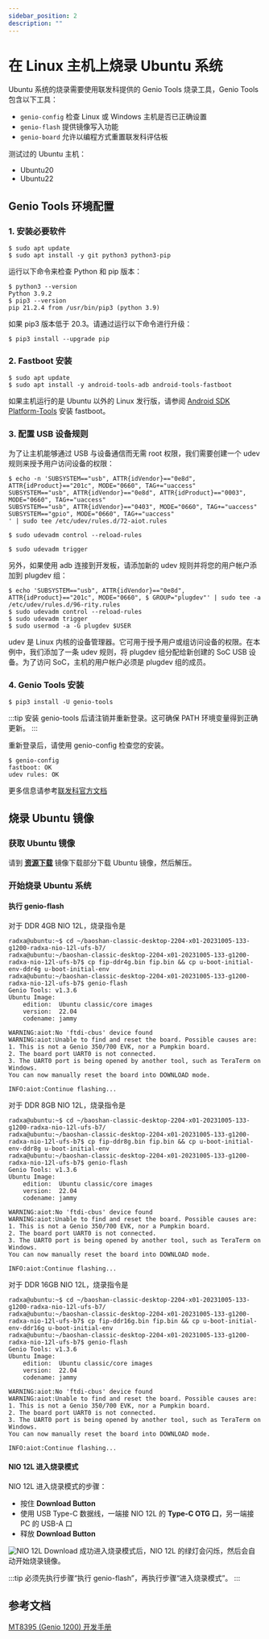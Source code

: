 ```yaml
---
sidebar_position: 2
description: ""
---
```


# 在 Linux 主机上烧录 Ubuntu 系统

Ubuntu 系统的烧录需要使用联发科提供的 Genio Tools 烧录工具，Genio Tools 包含以下工具：

- `genio-config` 检查 Linux 或 Windows 主机是否已正确设置
- `genio-flash` 提供镜像写入功能
- `genio-board` 允许以编程方式重置联发科评估板

测试过的 Ubuntu 主机：

- Ubuntu20
- Ubuntu22

## Genio Tools 环境配置

### 1. 安装必要软件

```
$ sudo apt update
$ sudo apt install -y git python3 python3-pip
```

运行以下命令来检查 Python 和 pip 版本：

```
$ python3 --version
Python 3.9.2
$ pip3 --version
pip 21.2.4 from /usr/bin/pip3 (python 3.9)
```

如果 pip3 版本低于 20.3。请通过运行以下命令进行升级：

```
$ pip3 install --upgrade pip
```

### 2. Fastboot 安装

```
$ sudo apt update
$ sudo apt install -y android-tools-adb android-tools-fastboot
```

如果主机运行的是 Ubuntu 以外的 Linux 发行版，请参阅 [Android SDK Platform-Tools](https://developer.android.com/studio/releases/platform-tools) 安装 fastboot。

### 3. 配置 USB 设备规则

为了让主机能够通过 USB 与设备通信而无需 root 权限，我们需要创建一个 udev 规则来授予用户访问设备的权限：

```
$ echo -n 'SUBSYSTEM=="usb", ATTR{idVendor}=="0e8d", ATTR{idProduct}=="201c", MODE="0660", TAG+="uaccess"
SUBSYSTEM=="usb", ATTR{idVendor}=="0e8d", ATTR{idProduct}=="0003", MODE="0660", TAG+="uaccess"
SUBSYSTEM=="usb", ATTR{idVendor}=="0403", MODE="0660", TAG+="uaccess"
SUBSYSTEM=="gpio", MODE="0660", TAG+="uaccess"
' | sudo tee /etc/udev/rules.d/72-aiot.rules

$ sudo udevadm control --reload-rules

$ sudo udevadm trigger
```

另外，如果使用 adb 连接到开发板，请添加新的 udev 规则并将您的用户帐户添加到 plugdev 组：

```
$ echo 'SUBSYSTEM=="usb", ATTR{idVendor}=="0e8d", ATTR{idProduct}=="201c", MODE="0660", $ GROUP="plugdev"' | sudo tee -a /etc/udev/rules.d/96-rity.rules
$ sudo udevadm control --reload-rules
$ sudo udevadm trigger
$ sudo usermod -a -G plugdev $USER
```

udev 是 Linux 内核的设备管理器。它可用于授予用户或组访问设备的权限。在本例中，我们添加了一条 udev 规则，将 plugdev 组分配给新创建的 SoC USB 设备。为了访问 SoC，主机的用户帐户必须是 plugdev 组的成员。

### 4. Genio Tools 安装

```
$ pip3 install -U genio-tools
```

:::tip
安装 genio-tools 后请注销并重新登录。这可确保 PATH 环境变量得到正确更新。
:::

重新登录后，请使用 genio-config 检查您的安装。

```
$ genio-config
fastboot: OK
udev rules: OK
```

更多信息请参考[联发科官方文档](https://mediatek.gitlab.io/aiot/doc/aiot-dev-guide/master/sw/yocto/get-started/env-setup/flash-env-linux.html)

## 烧录 Ubuntu 镜像

### 获取 Ubuntu 镜像

请到 [**资源下载**](../download) 镜像下载部分下载 Ubuntu 镜像，然后解压。

### 开始烧录 Ubuntu 系统

#### 执行 genio-flash

对于 DDR 4GB NIO 12L，烧录指令是

```
radxa@ubuntu:~$ cd ~/baoshan-classic-desktop-2204-x01-20231005-133-g1200-radxa-nio-12l-ufs-b7/
radxa@ubuntu:~/baoshan-classic-desktop-2204-x01-20231005-133-g1200-radxa-nio-12l-ufs-b7$ cp fip-ddr4g.bin fip.bin && cp u-boot-initial-env-ddr4g u-boot-initial-env
radxa@ubuntu:~/baoshan-classic-desktop-2204-x01-20231005-133-g1200-radxa-nio-12l-ufs-b7$ genio-flash
Genio Tools: v1.3.6
Ubuntu Image:
	edition:  Ubuntu classic/core images
	version:  22.04
	codename: jammy

WARNING:aiot:No 'ftdi-cbus' device found
WARNING:aiot:Unable to find and reset the board. Possible causes are:
1. This is not a Genio 350/700 EVK, nor a Pumpkin board.
2. The board port UART0 is not connected.
3. The UART0 port is being opened by another tool, such as TeraTerm on Windows.
You can now manually reset the board into DOWNLOAD mode.

INFO:aiot:Continue flashing...
```

对于 DDR 8GB NIO 12L，烧录指令是

```
radxa@ubuntu:~$ cd ~/baoshan-classic-desktop-2204-x01-20231005-133-g1200-radxa-nio-12l-ufs-b7/
radxa@ubuntu:~/baoshan-classic-desktop-2204-x01-20231005-133-g1200-radxa-nio-12l-ufs-b7$ cp fip-ddr8g.bin fip.bin && cp u-boot-initial-env-ddr8g u-boot-initial-env
radxa@ubuntu:~/baoshan-classic-desktop-2204-x01-20231005-133-g1200-radxa-nio-12l-ufs-b7$ genio-flash
Genio Tools: v1.3.6
Ubuntu Image:
	edition:  Ubuntu classic/core images
	version:  22.04
	codename: jammy

WARNING:aiot:No 'ftdi-cbus' device found
WARNING:aiot:Unable to find and reset the board. Possible causes are:
1. This is not a Genio 350/700 EVK, nor a Pumpkin board.
2. The board port UART0 is not connected.
3. The UART0 port is being opened by another tool, such as TeraTerm on Windows.
You can now manually reset the board into DOWNLOAD mode.

INFO:aiot:Continue flashing...
```

对于 DDR 16GB NIO 12L，烧录指令是

```
radxa@ubuntu:~$ cd ~/baoshan-classic-desktop-2204-x01-20231005-133-g1200-radxa-nio-12l-ufs-b7/
radxa@ubuntu:~/baoshan-classic-desktop-2204-x01-20231005-133-g1200-radxa-nio-12l-ufs-b7$ cp fip-ddr16g.bin fip.bin && cp u-boot-initial-env-ddr16g u-boot-initial-env
radxa@ubuntu:~/baoshan-classic-desktop-2204-x01-20231005-133-g1200-radxa-nio-12l-ufs-b7$ genio-flash
Genio Tools: v1.3.6
Ubuntu Image:
	edition:  Ubuntu classic/core images
	version:  22.04
	codename: jammy

WARNING:aiot:No 'ftdi-cbus' device found
WARNING:aiot:Unable to find and reset the board. Possible causes are:
1. This is not a Genio 350/700 EVK, nor a Pumpkin board.
2. The board port UART0 is not connected.
3. The UART0 port is being opened by another tool, such as TeraTerm on Windows.
You can now manually reset the board into DOWNLOAD mode.

INFO:aiot:Continue flashing...
```

#### NIO 12L 进入烧录模式

NIO 12L 进入烧录模式的步骤：

- 按住 **Download Button**
- 使用 USB Type-C 数据线，一端接 NIO 12L 的 **Type-C OTG 口**，另一端接 PC 的 USB-A 口
- 释放 **Download Button**

![NIO 12L Download](/img/nio/nio12l/n12l_download.webp)
成功进入烧录模式后，NIO 12L 的绿灯会闪烁，然后会自动开始烧录镜像。

:::tip
必须先执行步骤“执行 genio-flash”，再执行步骤“进入烧录模式”。
:::

## 参考文档

[MT8395 (Genio 1200) 开发手册](https://mediatek.gitlab.io/aiot/doc/aiot-dev-guide/master/hw/mt8395-soc.html)
